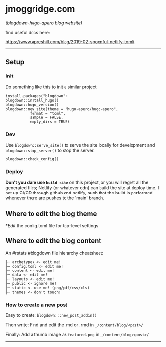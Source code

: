 # jmoggridge.com 

*(blogdown-hugo-apero blog website)*

find useful docs here:

https://www.apreshill.com/blog/2019-02-spoonful-netlify-toml/


-----

## Setup

### Init

Do something like this to init a similar project

```
install.packages("blogdown")
blogdown::install_hugo()
blogdown::hugo_version()
blogdown::new_site(theme = "hugo-apero/hugo-apero", 
           format = "toml",
           sample = FALSE,
           empty_dirs = TRUE)
```

### Dev

Use `blogdown::serve_site()` to serve the site locally for development and  `blogdown::stop_server()` to stop the server.

`blogdown::check_config()`

### Deploy

**Don't you dare use `build site`** on this project, or you will regret all the generated files; Netlify (or whatever cdn) can build the site at deploy time. I set up CI/CD through github and netlify, such that the build is performed whenever there are pushes to the 'main' branch.

## Where to edit the blog theme

**Edit* the config.toml file for top-level settings

## Where to edit the blog content

[](https://twitter.com/apreshill/status/1078494406301212672?s=20&t=wfHoNrrz9PbRhtIJWzHdbA)

An #rstats #blogdown file hierarchy cheatsheet:
    
    ├─ archetypes <- edit me! 
    ├─ config.toml <- edit me! 
    ├─ content <- edit me! 
    ├─ data <- edit me! 
    ├─ layouts <- edit me! 
    ├─ public <- ignore me!
    ├─ static <- use me! (png/pdf/csv/xls)
    ├─ themes <- don't touch!

### How to create a new post

Easy to create: `blogdown:::new_post_addin()`

Then write: Find and edit the .md or .rmd in `_/content/blog/<post>/`
    
Finally: Add a thumb image as `featured.png` in `_/content/blog/<post>/` 


-----
